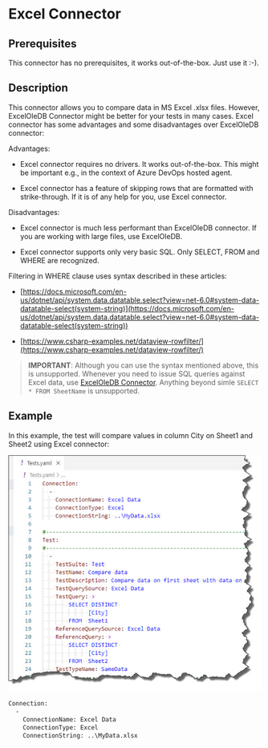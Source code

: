 # Excel Connector

## Prerequisites

This connector has no prerequisites, it works out-of-the-box. Just use it :-).

## Description

This connector allows you to compare data in MS Excel .xlsx files. However, ExcelOleDB Connector might be better for your tests in many cases. Excel connector has some advantages and some disadvantages over ExcelOleDB connector:

Advantages:

* Excel connector requires no drivers. It works out-of-the-box. This might be important e.g., in the context of Azure DevOps hosted agent.

* Excel connector has a feature of skipping rows that are formatted with strike-through. If it is of any help for you, use Excel connector.

Disadvantages:

* Excel connector is much less performant than ExcelOleDB connector. If you are working with large files, use ExcelOleDB.

* Excel connector supports only very basic SQL.  Only SELECT, FROM and WHERE are recognized. 

Filtering in WHERE clause uses syntax described in these articles:

* [https://docs.microsoft.com/en-us/dotnet/api/system.data.datatable.select?view=net-6.0#system-data-datatable-select(system-string)](https://docs.microsoft.com/en-us/dotnet/api/system.data.datatable.select?view=net-6.0#system-data-datatable-select(system-string))

* [https://www.csharp-examples.net/dataview-rowfilter/](https://www.csharp-examples.net/dataview-rowfilter/)

> **IMPORTANT**: Although you can use the syntax mentioned above, this is unsupported. Whenever you need to issue SQL queries against Excel data, use [ExcelOleDB Connector](./excel-oledb). Anything beyond simle `SELECT * FROM SheetName` is unsupported.

## Example

In this example, the test will compare values in column City on Sheet1 and Sheet2 using Excel connector:

![Excel connector](../../Images/media/excel-connector.jpg)


~~~~~~~~~~~~~~~~~~~~~~~~~~~~~~~~~~~~~~~~~~~~~~~~~~~~~~~~~~~~~~~~~~~~~~~
Connection:
  - 
    ConnectionName: Excel Data
    ConnectionType: Excel
    ConnectionString: ..\MyData.xlsx
~~~~~~~~~~~~~~~~~~~~~~~~~~~~~~~~~~~~~~~~~~~~~~~~~~~~~~~~~~~~~~~~~~~~~~~